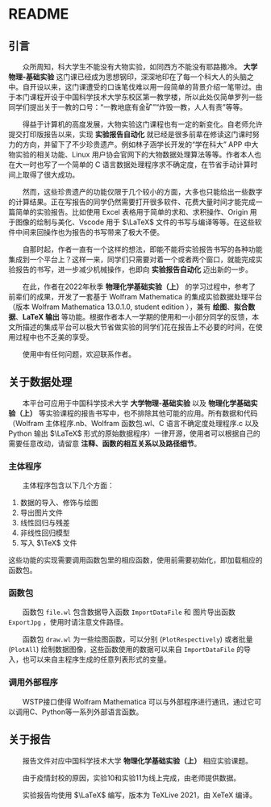 # README

## 引言

&emsp;&emsp;众所周知，科大学生不能没有大物实验，如同西方不能没有耶路撒冷。 **大学物理-基础实验** 这门课已经成为思想钢印，深深地印在了每一个科大人的头脑之中。自开设以来，这门课遭受的口诛笔伐难以用一段简单的背景介绍一笔带过。由于本门课程开设于中国科学技术大学东校区第一教学楼，所以此处仅简单罗列一些同学们提出关于一教的口号：“一教地底有金矿”“炸毁一教，人人有责”等等。

&emsp;&emsp;得益于计算机的高度发展，大物实验这门课程也有一定的新变化。自老师允许提交打印版报告以来，实现 **实验报告自动化** 就已经是很多前辈在修读这门课时努力的方向，并留下了不少珍贵遗产。例如林子涵学长开发的“学在科大” APP 中大物实验的相关功能、Linux 用户协会官网下的大物数据处理算法等等。作者本人也在大一时也写了一个简单的 C 语言数据处理程序求不确定度，在节省手动计算时间上取得了很大成功。

&emsp;&emsp;然而，这些珍贵遗产的功能仅限于几个较小的方面，大多也只能给出一些数字的计算结果。正在写报告的同学仍然需要打开很多软件、花费大量时间才能完成一篇简单的实验报告。比如使用 Excel 表格用于简单的求和、求积操作、Origin 用于图像的绘制与美化、Vscode 用于 $\LaTeX$ 文件的书写与编译等等。在这些软件中间来回操作也为报告的书写带来了极大不便。

&emsp;&emsp;自那时起，作者一直有一个这样的想法，即能不能将实验报告书写的各种功能集成到一个平台上？这样一来，同学们只需要对着一个或者两个窗口，就能完成实验报告的书写，进一步减少机械操作，也即向 **实验报告自动化** 迈出新的一步。

&emsp;&emsp;在此，作者在2022年秋季 **物理化学基础实验（上）** 的学习过程中，参考了前辈们的成果，开发了一套基于 Wolfram Mathematica 的集成实验数据处理平台（版本 Wolfram Mathematica 13.0.1.0, student edition ），兼有 **绘图**、**拟合数据**、**LaTeX 输出** 等功能。根据作者本人一学期的使用和一小部分同学的反馈，本文所描述的集成平台可以极大节省做实验的同学们花在报告上不必要的时间，在使用过程中也不乏美的享受。

&emsp;&emsp;使用中有任何问题，欢迎联系作者。

## 关于数据处理

&emsp;&emsp;本平台可应用于中国科学技术大学 **大学物理-基础实验** 以及 **物理化学基础实验（上）** 等实验课程的报告书写中，也不排除其他可能的应用。所有数据和代码（Wolfram 主体程序.nb、Wolfram 函数包.wl、C 语言不确定度处理程序.c 以及 Python 输出 $\LaTeX$ 形式的原始数据程序）一律开源，使用者可以根据自己的需要任意改动，请留意 **注释、函数的相互关系以及路径细节**。

### 主体程序

&emsp;&emsp;主体程序包含以下几个方面：

1. 数据的导入、修饰与绘图
2. 导出图片文件
2. 线性回归与残差
3. 非线性回归模型
5. 写入 $\TeX$ 文件

这些功能的实现需要调用函数包里的相应函数，使用前需要初始化，即加载相应的函数包。

### 函数包

&emsp;&emsp;函数包 `file.wl` 包含数据导入函数 `ImportDataFile` 和 图片导出函数 `ExportJpg` ，使用时请注意文件路径。

&emsp;&emsp;函数包 `draw.wl` 为一些绘图函数，可以分别 (`PlotRespectively`) 或者批量 (`PlotAll`) 绘制数据图像，这些函数使用的数据可以来自 `ImportDataFile` 的导入，也可以来自主程序生成的任意列表形式的变量。

### 调用外部程序

&emsp;&emsp;WSTP接口使得 Wolfram Mathematica 可以与外部程序进行通讯，通过它可以调用C、Python等一系列外部语言函数。

## 关于报告

&emsp;&emsp;报告文件对应中国科学技术大学 **物理化学基础实验（上）** 相应实验课题。

&emsp;&emsp;由于疫情封校的原因，实验10和实验11为线上完成，由老师提供数据。

&emsp;&emsp;实验报告均使用 $\LaTeX$ 编写，版本为 TeXLive 2021，由 XeTeX 编译。